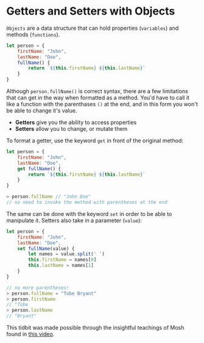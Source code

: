 # Getters and Setters with Objects

`Objects` are a data structure that can hold properties (`variables`) and methods (`functions`).

```javascript
let person = {
    firstName: "John",
    lastName: "Doe",
	fullName() {
		return `${this.firstName} ${this.lastName}`
	}
}
```
Although `person.fullName()` is correct syntax, there are a few limitations that can get in the way when formatted as a method. You'd have to call it like a function with the parenthases `()` at the end, and in this form you won't be able to change it's value.

- **Getters** give you the ability to access properties
- **Setters** allow you to change, or mutate them

To format a getter, use the keyword `get` in front of the original method:

```javascript
let person = {
	firstName: "John",
	lastName: "Doe",
	get fullName() {
		return `${this.firstName} ${this.lastName}`
	}
}

> person.fullName // "John Doe"
// no need to invoke the method with parentheses at the end
```

The same can be done with the keyword `set` in order to be able to manipulate it. Setters also take in a parameter (`value`):

```javascript
let person = {
	firstName: "John",
	lastName: "Doe",
	set fullName(value) {
		let names = value.split(' ')
		this.firstName = names[0]
		this.lastName = names[1]
	}
}

// no more parentheses!
> person.fullName = "Tobe Bryant"
> person.firstName
// "Tobe
> person.lastName
// "Bryant"
```

This tidbit was made possible through the insightful teachings of Mosh found in [this video](https://www.youtube.com/watch?v=bl98dm7vJt0).